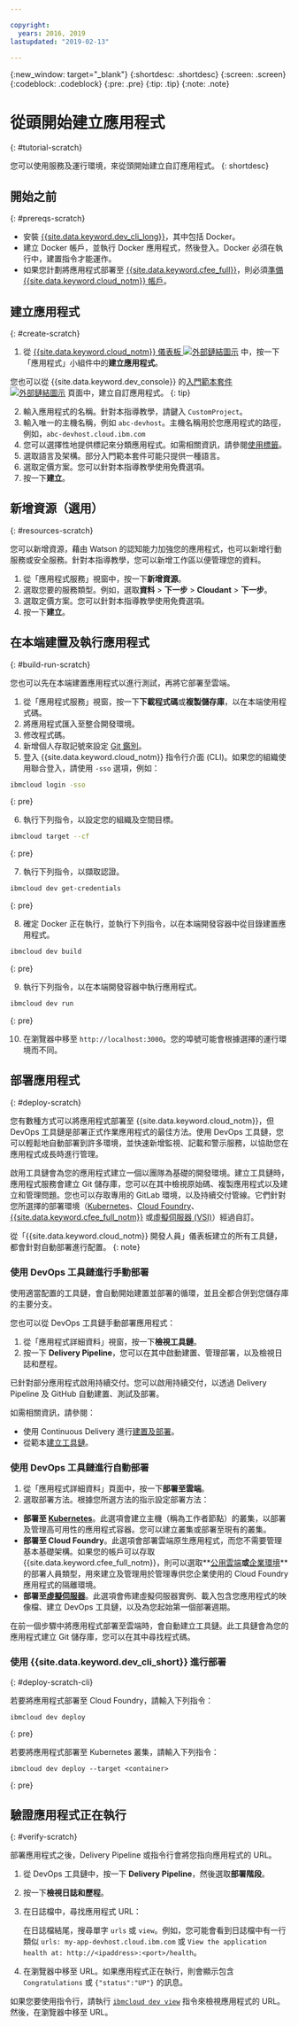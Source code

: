 ```yaml
---

copyright:
  years: 2016, 2019
lastupdated: "2019-02-13"

---
```


{:new_window: target="_blank"}
{:shortdesc: .shortdesc}
{:screen: .screen}
{:codeblock: .codeblock}
{:pre: .pre}
{:tip: .tip}
{:note: .note}

# 從頭開始建立應用程式
{: #tutorial-scratch}

您可以使用服務及運行環境，來從頭開始建立自訂應用程式。
{: shortdesc}

## 開始之前
{: #prereqs-scratch}

* 安裝 [{{site.data.keyword.dev_cli_long}}](/docs/cli/index.html#overview)，其中包括 Docker。 
* 建立 Docker 帳戶，並執行 Docker 應用程式，然後登入。Docker 必須在執行中，建置指令才能運作。
* 如果您計劃將應用程式部署至 [{{site.data.keyword.cfee_full}}](/docs/cloud-foundry/index.html#about)，則必須[準備 {{site.data.keyword.cloud_notm}} 帳戶](/docs/cloud-foundry/prepare-account.html#prepare)。

## 建立應用程式
{: #create-scratch}

1. 從 [{{site.data.keyword.cloud_notm}} 儀表板 ![外部鏈結圖示](../../icons/launch-glyph.svg "外部鏈結圖示")](https://cloud.ibm.com) 中，按一下「應用程式」小組件中的**建立應用程式**。

  您也可以從 {{site.data.keyword.dev_console}} 的[入門範本套件 ![外部鏈結圖示](../../icons/launch-glyph.svg "外部鏈結圖示")](https://{DomainName}/developer/appservice/starter-kits/) 頁面中，建立自訂應用程式。
  {: tip}

2. 輸入應用程式的名稱。針對本指導教學，請鍵入 `CustomProject`。
3. 輸入唯一的主機名稱，例如 `abc-devhost`。主機名稱用於您應用程式的路徑，例如，`abc-devhost.cloud.ibm.com`
4. 您可以選擇性地提供標記來分類應用程式。如需相關資訊，請參閱[使用標籤](/docs/resources/tagging_resources.html#tag)。
5. 選取語言及架構。部分入門範本套件可能只提供一種語言。
6. 選取定價方案。您可以針對本指導教學使用免費選項。
7. 按一下**建立**。

## 新增資源（選用）
{: #resources-scratch}

您可以新增資源，藉由 Watson 的認知能力加強您的應用程式，也可以新增行動服務或安全服務。針對本指導教學，您可以新增工作區以便管理您的資料。

1. 從「應用程式服務」視窗中，按一下**新增資源**。
2. 選取您要的服務類型。例如，選取**資料** > **下一步** > **Cloudant** > **下一步**。
3. 選取定價方案。您可以針對本指導教學使用免費選項。
4. 按一下**建立**。

## 在本端建置及執行應用程式
{: #build-run-scratch}

您也可以先在本端建置應用程式以進行測試，再將它部署至雲端。

1. 從「應用程式服務」視窗，按一下**下載程式碼**或**複製儲存庫**，以在本端使用程式碼。
2. 將應用程式匯入至整合開發環境。
3. 修改程式碼。
4. 新增個人存取記號來設定 [Git 鑑別](/docs/services/ContinuousDelivery/git_working.html#git_authentication)。
5. 登入 {{site.data.keyword.cloud_notm}} 指令行介面 (CLI)。如果您的組織使用聯合登入，請使用 `-sso` 選項，例如：

  ```bash
  ibmcloud login -sso
  ```
  {: pre}

6. 執行下列指令，以設定您的組織及空間目標。

  ```bash
  ibmcloud target --cf
  ```
  {: pre}

7. 執行下列指令，以擷取認證。

  ```bash
  ibmcloud dev get-credentials
  ```
  {: pre}

8. 確定 Docker 正在執行，並執行下列指令，以在本端開發容器中從目錄建置應用程式。

  ```bash
  ibmcloud dev build
  ```
  {: pre}

9. 執行下列指令，以在本端開發容器中執行應用程式。

  ```bash
  ibmcloud dev run
  ```
  {: pre}

10. 在瀏覽器中移至 `http://localhost:3000`。您的埠號可能會根據選擇的運行環境而不同。

## 部署應用程式
{: #deploy-scratch}

您有數種方式可以將應用程式部署至 {{site.data.keyword.cloud_notm}}，但 DevOps 工具鏈是部署正式作業應用程式的最佳方法。使用 DevOps 工具鏈，您可以輕鬆地自動部署到許多環境，並快速新增監視、記載和警示服務，以協助您在應用程式成長時進行管理。

啟用工具鏈會為您的應用程式建立一個以團隊為基礎的開發環境。建立工具鏈時，應用程式服務會建立 Git 儲存庫，您可以在其中檢視原始碼、複製應用程式以及建立和管理問題。您也可以存取專用的 GitLab 環境，以及持續交付管線。它們針對您所選擇的部署環境（[Kubernetes](/docs/containers/container_index.html#container_index)、[Cloud Foundry](/docs/cloud-foundry-public/about-cf.html#about-cf)、[{{site.data.keyword.cfee_full_notm}}](/docs/cloud-foundry/index.html#about) 或[虛擬伺服器 (VSI)](/docs/vsi/vsi_index.html)）經過自訂。

從「{{site.data.keyword.cloud_notm}} 開發人員」儀表板建立的所有工具鏈，都會針對自動部署進行配置。
{: note}

### 使用 DevOps 工具鏈進行手動部署

使用適當配置的工具鏈，會自動開始建置並部署的循環，並且全都合併到您儲存庫的主要分支。 

您也可以從 DevOps 工具鏈手動部署應用程式：

1. 從「應用程式詳細資料」視窗，按一下**檢視工具鏈**。
2. 按一下 **Delivery Pipeline**，您可以在其中啟動建置、管理部署，以及檢視日誌和歷程。

已針對部分應用程式啟用持續交付。您可以啟用持續交付，以透過 Delivery Pipeline 及 GitHub 自動建置、測試及部署。

如需相關資訊，請參閱：
* 使用 Continuous Delivery 進行[建置及部署](/docs/services/ContinuousDelivery/pipeline_build_deploy.html#deliverypipeline_build_deploy)。
* 從範本[建立工具鏈](/docs/services/ContinuousDelivery/toolchains_working.html#toolchains_getting_started)。

### 使用 DevOps 工具鏈進行自動部署

1. 從「應用程式詳細資料」頁面中，按一下**部署至雲端**。
2. 選取部署方法。根據您所選方法的指示設定部署方法：
  * **部署至 [Kubernetes](/docs/apps/deploying/containers.html#containers)**。此選項會建立主機（稱為工作者節點）的叢集，以部署及管理高可用性的應用程式容器。您可以建立叢集或部署至現有的叢集。
  * **部署至 Cloud Foundry**。此選項會部署雲端原生應用程式，而您不需要管理基本基礎架構。如果您的帳戶可以存取 {{site.data.keyword.cfee_full_notm}}，則可以選取**[公用雲端](/docs/cloud-foundry-public/about-cf.html#about-cf)**或**[企業環境](/docs/cloud-foundry-public/cfee.html#cfee)**的部署人員類型，用來建立及管理用於管理專供您企業使用的 Cloud Foundry 應用程式的隔離環境。
  * **部署至[虛擬伺服器](/docs/apps/vsi-deploy.html#vsi-deploy)**。此選項會佈建虛擬伺服器實例、載入包含您應用程式的映像檔、建立 DevOps 工具鏈，以及為您起始第一個部署週期。

在前一個步驟中將應用程式部署至雲端時，會自動建立工具鏈。此工具鏈會為您的應用程式建立 Git 儲存庫，您可以在其中尋找程式碼。 

### 使用 {{site.data.keyword.dev_cli_short}} 進行部署
{: #deploy-scratch-cli}

若要將應用程式部署至 Cloud Foundry，請輸入下列指令：
```
ibmcloud dev deploy
```
{: pre}

若要將應用程式部署至 Kubernetes 叢集，請輸入下列指令：
```
ibmcloud dev deploy --target <container>
```
{: pre}

## 驗證應用程式正在執行
{: #verify-scratch}

部署應用程式之後，Delivery Pipeline 或指令行會將您指向應用程式的 URL。

1. 從 DevOps 工具鏈中，按一下 **Delivery Pipeline**，然後選取**部署階段**。
2. 按一下**檢視日誌和歷程**。
3. 在日誌檔中，尋找應用程式 URL：

    在日誌檔結尾，搜尋單字 `urls` 或 `view`。例如，您可能會看到日誌檔中有一行類似 `urls: my-app-devhost.cloud.ibm.com` 或 `View the application health at: http://<ipaddress>:<port>/health`。

4. 在瀏覽器中移至 URL。如果應用程式正在執行，則會顯示包含 `Congratulations` 或 `{"status":"UP"}` 的訊息。

如果您要使用指令行，請執行 [`ibmcloud dev view`](/docs/cli/idt/commands.html#view) 指令來檢視應用程式的 URL。然後，在瀏覽器中移至 URL。

